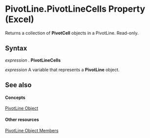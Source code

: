 
# PivotLine.PivotLineCells Property (Excel)

Returns a collection of  **PivotCell** objects in a PivotLine. Read-only.


## Syntax

 _expression_ . **PivotLineCells**

 _expression_ A variable that represents a **PivotLine** object.


## See also


#### Concepts


[PivotLine Object](88961b73-2d9f-1112-5dd5-14c1fa02092f.md)
#### Other resources


[PivotLine Object Members](6f47eb60-2d49-f54f-ee81-e5ed8bcf5396.md)
